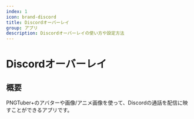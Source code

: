 ```yaml
---
index: 1
icon: brand-discord
title: Discordオーバーレイ
group: アプリ
description: Discordオーバーレイの使い方や設定方法
---
```


# Discordオーバーレイ

## 概要

PNGTuber+のアバターや画像/アニメ画像を使って、Discordの通話を配信に映すことができるアプリです。
